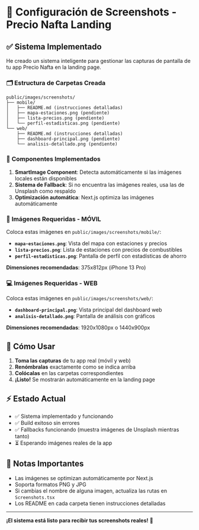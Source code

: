 # 📸 Configuración de Screenshots - Precio Nafta Landing

## ✅ Sistema Implementado

He creado un sistema inteligente para gestionar las capturas de pantalla de tu app Precio Nafta en la landing page.

### 🗂️ **Estructura de Carpetas Creada**

```
public/images/screenshots/
├── mobile/
│   ├── README.md (instrucciones detalladas)
│   ├── mapa-estaciones.png (pendiente)
│   ├── lista-precios.png (pendiente)
│   └── perfil-estadisticas.png (pendiente)
└── web/
    ├── README.md (instrucciones detalladas)
    ├── dashboard-principal.png (pendiente)
    └── analisis-detallado.png (pendiente)
```

### 🔧 **Componentes Implementados**

1. **SmartImage Component**: Detecta automáticamente si las imágenes locales están disponibles
2. **Sistema de Fallback**: Si no encuentra las imágenes reales, usa las de Unsplash como respaldo
3. **Optimización automática**: Next.js optimiza las imágenes automáticamente

### 📱 **Imágenes Requeridas - MÓVIL**

Coloca estas imágenes en `public/images/screenshots/mobile/`:

- **`mapa-estaciones.png`**: Vista del mapa con estaciones y precios
- **`lista-precios.png`**: Lista de estaciones con precios de combustibles  
- **`perfil-estadisticas.png`**: Pantalla de perfil con estadísticas de ahorro

**Dimensiones recomendadas**: 375x812px (iPhone 13 Pro)

### 💻 **Imágenes Requeridas - WEB**

Coloca estas imágenes en `public/images/screenshots/web/`:

- **`dashboard-principal.png`**: Vista principal del dashboard web
- **`analisis-detallado.png`**: Pantalla de análisis con gráficos

**Dimensiones recomendadas**: 1920x1080px o 1440x900px

## 🚀 **Cómo Usar**

1. **Toma las capturas** de tu app real (móvil y web)
2. **Renómbralas** exactamente como se indica arriba
3. **Colócalas** en las carpetas correspondientes
4. **¡Listo!** Se mostrarán automáticamente en la landing page

## ⚡ **Estado Actual**

- ✅ Sistema implementado y funcionando
- ✅ Build exitoso sin errores
- ✅ Fallbacks funcionando (muestra imágenes de Unsplash mientras tanto)
- ⏳ Esperando imágenes reales de la app

## 📝 **Notas Importantes**

- Las imágenes se optimizan automáticamente por Next.js
- Soporta formatos PNG y JPG
- Si cambias el nombre de alguna imagen, actualiza las rutas en `Screenshots.tsx`
- Los README en cada carpeta tienen instrucciones detalladas

---

**¡El sistema está listo para recibir tus screenshots reales!** 🎉
